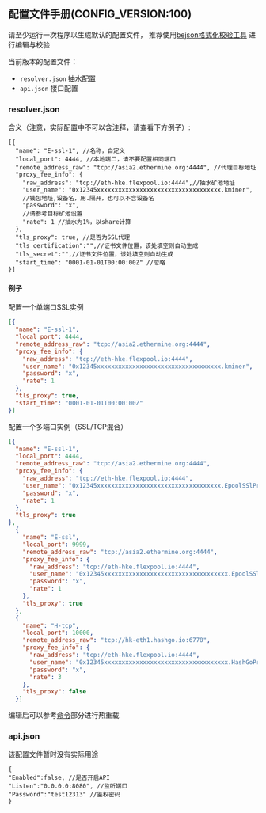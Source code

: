 ## 配置文件手册(CONFIG_VERSION:100)
请至少运行一次程序以生成默认的配置文件，
推荐使用[bejson格式化校验工具](https://www.bejson.com)
进行编辑与校验

当前版本的配置文件：
 - ```resolver.json``` 抽水配置
 - ```api.json``` 接口配置
### resolver.json
 含义（注意，实际配置中不可以含注释，请查看下方例子）:
```
[{
  "name": "E-ssl-1", //名称，自定义
  "local_port": 4444, //本地端口，请不要配置相同端口
  "remote_address_raw": "tcp://asia2.ethermine.org:4444", //代理目标地址
  "proxy_fee_info": {
    "raw_address": "tcp://eth-hke.flexpool.io:4444",//抽水矿池地址
    "user_name": "0x12345xxxxxxxxxxxxxxxxxxxxxxxxxxxxxxxxxxx.kminer",
    //钱包地址,设备名，用.隔开，也可以不含设备名
    "password": "x",
    //请参考目标矿池设置
    "rate": 1 //抽水为1%，以share计算
  },
  "tls_proxy": true, //是否为SSL代理
  "tls_certification":"",//证书文件位置，该处填空则自动生成
  "tls_secret":"",//证书文件位置，该处填空则自动生成
  "start_time": "0001-01-01T00:00:00Z" //忽略
}]
```
#### 例子
配置一个单端口SSL实例
```json
[{
  "name": "E-ssl-1",
  "local_port": 4444,
  "remote_address_raw": "tcp://asia2.ethermine.org:4444",
  "proxy_fee_info": {
    "raw_address": "tcp://eth-hke.flexpool.io:4444",
    "user_name": "0x12345xxxxxxxxxxxxxxxxxxxxxxxxxxxxxxxxxxx.kminer",
    "password": "x",
    "rate": 1
  },
  "tls_proxy": true,
  "start_time": "0001-01-01T00:00:00Z"
}]
```
配置一个多端口实例（SSL/TCP混合）
```json
[{
  "name": "E-ssl-1",
  "local_port": 4444,
  "remote_address_raw": "tcp://asia2.ethermine.org:4444",
  "proxy_fee_info": {
    "raw_address": "tcp://eth-hke.flexpool.io:4444",
    "user_name": "0x12345xxxxxxxxxxxxxxxxxxxxxxxxxxxxxxxxxxx.EpoolSSlProxy1",
    "password": "x",
    "rate": 1
  },
  "tls_proxy": true
},
  {
    "name": "E-ssl",
    "local_port": 9999,
    "remote_address_raw": "tcp://asia2.ethermine.org:4444",
    "proxy_fee_info": {
      "raw_address": "tcp://eth-hke.flexpool.io:4444",
      "user_name": "0x12345xxxxxxxxxxxxxxxxxxxxxxxxxxxxxxxxxxx.EpoolSSlProxy2",
      "password": "x",
      "rate": 1
    },
    "tls_proxy": true
  },
  {
    "name": "H-tcp",
    "local_port": 10000,
    "remote_address_raw": "tcp://hk-eth1.hashgo.io:6778",
    "proxy_fee_info": {
      "raw_address": "tcp://eth-hke.flexpool.io:4444",
      "user_name": "0x12345xxxxxxxxxxxxxxxxxxxxxxxxxxxxxxxxxxx.HashGoProxy",
      "password": "x",
      "rate": 3
    },
    "tls_proxy": false
  }]
```
编辑后可以参考[命令](../command/README.md)部分进行热重载
### api.json
该配置文件暂时没有实际用途
```
{
"Enabled":false, //是否开启API
"Listen":"0.0.0.0:8080", //监听端口
"Password":"test12313" //鉴权密码
}
```

